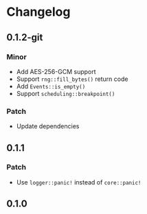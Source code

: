 # Changelog

## 0.1.2-git

### Minor

- Add AES-256-GCM support
- Support `rng::fill_bytes()` return code
- Add `Events::is_empty()`
- Support `scheduling::breakpoint()`

### Patch

- Update dependencies

## 0.1.1

### Patch

- Use `logger::panic!` instead of `core::panic!`

## 0.1.0

<!-- Update PR number to skip CHANGELOG.md test: #113 -->
